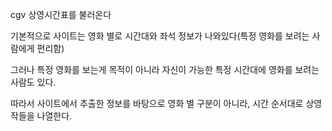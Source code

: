 
cgv 상영시간표를 불러온다

기본적으로 사이트는 영화 별로 시간대와 좌석 정보가 나와있다(특정 영화를 보려는 사람에게 편리함)

그러나 특정 영화를 보는게 목적이 아니라 자신이 가능한 특정 시간대에 영화를 보려는 사람도 있다.

따라서 사이트에서 추출한 정보를 바탕으로 영화 별 구분이 아니라, 시간 순서대로 상영작들을 나열한다.
